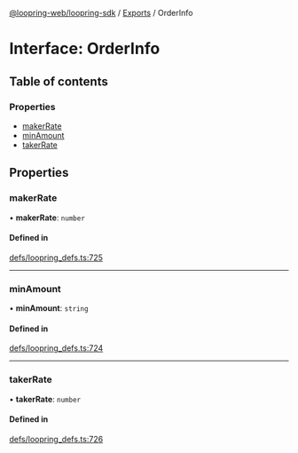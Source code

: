 [@loopring-web/loopring-sdk](../README.md) / [Exports](../modules.md) / OrderInfo

# Interface: OrderInfo

## Table of contents

### Properties

- [makerRate](OrderInfo.md#makerrate)
- [minAmount](OrderInfo.md#minamount)
- [takerRate](OrderInfo.md#takerrate)

## Properties

### makerRate

• **makerRate**: `number`

#### Defined in

[defs/loopring_defs.ts:725](https://github.com/Loopring/loopring_sdk/blob/9d83b66/src/defs/loopring_defs.ts#L725)

___

### minAmount

• **minAmount**: `string`

#### Defined in

[defs/loopring_defs.ts:724](https://github.com/Loopring/loopring_sdk/blob/9d83b66/src/defs/loopring_defs.ts#L724)

___

### takerRate

• **takerRate**: `number`

#### Defined in

[defs/loopring_defs.ts:726](https://github.com/Loopring/loopring_sdk/blob/9d83b66/src/defs/loopring_defs.ts#L726)
